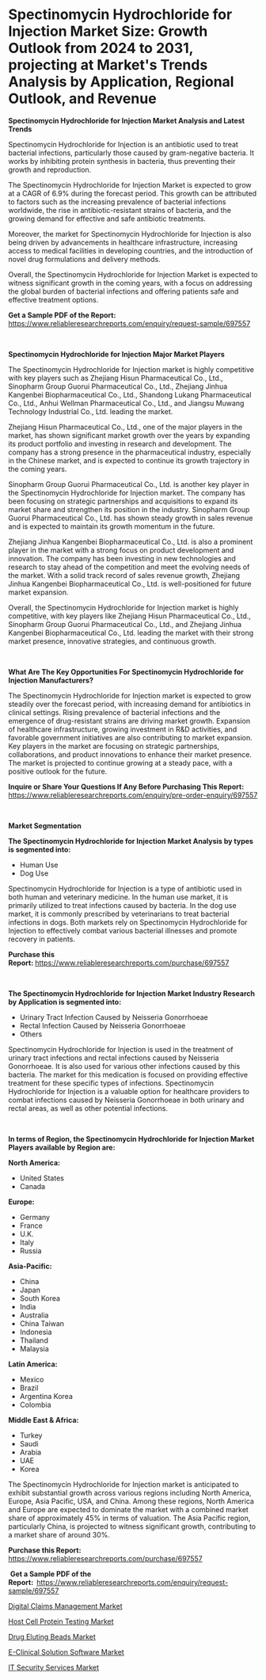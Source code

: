 <p><h1>Spectinomycin Hydrochloride for Injection Market Size: Growth Outlook from 2024 to 2031, projecting at Market's Trends Analysis by Application, Regional Outlook, and Revenue</h1></p><p><strong>Spectinomycin Hydrochloride for Injection Market Analysis and Latest Trends</strong></p>
<p><p>Spectinomycin Hydrochloride for Injection is an antibiotic used to treat bacterial infections, particularly those caused by gram-negative bacteria. It works by inhibiting protein synthesis in bacteria, thus preventing their growth and reproduction.</p><p>The Spectinomycin Hydrochloride for Injection Market is expected to grow at a CAGR of 6.9% during the forecast period. This growth can be attributed to factors such as the increasing prevalence of bacterial infections worldwide, the rise in antibiotic-resistant strains of bacteria, and the growing demand for effective and safe antibiotic treatments.</p><p>Moreover, the market for Spectinomycin Hydrochloride for Injection is also being driven by advancements in healthcare infrastructure, increasing access to medical facilities in developing countries, and the introduction of novel drug formulations and delivery methods.</p><p>Overall, the Spectinomycin Hydrochloride for Injection Market is expected to witness significant growth in the coming years, with a focus on addressing the global burden of bacterial infections and offering patients safe and effective treatment options.</p></p>
<p><strong>Get a Sample PDF of the Report:&nbsp;</strong> <a href="https://www.reliableresearchreports.com/enquiry/request-sample/697557">https://www.reliableresearchreports.com/enquiry/request-sample/697557</a></p>
<p>&nbsp;</p>
<p><strong>Spectinomycin Hydrochloride for Injection Major Market Players</strong></p>
<p><p>The Spectinomycin Hydrochloride for Injection market is highly competitive with key players such as Zhejiang Hisun Pharmaceutical Co., Ltd., Sinopharm Group Guorui Pharmaceutical Co., Ltd., Zhejiang Jinhua Kangenbei Biopharmaceutical Co., Ltd., Shandong Lukang Pharmaceutical Co., Ltd., Anhui Wellman Pharmaceutical Co., Ltd., and Jiangsu Muwang Technology Industrial Co., Ltd. leading the market.</p><p>Zhejiang Hisun Pharmaceutical Co., Ltd., one of the major players in the market, has shown significant market growth over the years by expanding its product portfolio and investing in research and development. The company has a strong presence in the pharmaceutical industry, especially in the Chinese market, and is expected to continue its growth trajectory in the coming years.</p><p>Sinopharm Group Guorui Pharmaceutical Co., Ltd. is another key player in the Spectinomycin Hydrochloride for Injection market. The company has been focusing on strategic partnerships and acquisitions to expand its market share and strengthen its position in the industry. Sinopharm Group Guorui Pharmaceutical Co., Ltd. has shown steady growth in sales revenue and is expected to maintain its growth momentum in the future.</p><p>Zhejiang Jinhua Kangenbei Biopharmaceutical Co., Ltd. is also a prominent player in the market with a strong focus on product development and innovation. The company has been investing in new technologies and research to stay ahead of the competition and meet the evolving needs of the market. With a solid track record of sales revenue growth, Zhejiang Jinhua Kangenbei Biopharmaceutical Co., Ltd. is well-positioned for future market expansion.</p><p>Overall, the Spectinomycin Hydrochloride for Injection market is highly competitive, with key players like Zhejiang Hisun Pharmaceutical Co., Ltd., Sinopharm Group Guorui Pharmaceutical Co., Ltd., and Zhejiang Jinhua Kangenbei Biopharmaceutical Co., Ltd. leading the market with their strong market presence, innovative strategies, and continuous growth.</p></p>
<p>&nbsp;</p>
<p><strong>What Are The Key Opportunities For Spectinomycin Hydrochloride for Injection Manufacturers?</strong></p>
<p><p>The Spectinomycin Hydrochloride for Injection market is expected to grow steadily over the forecast period, with increasing demand for antibiotics in clinical settings. Rising prevalence of bacterial infections and the emergence of drug-resistant strains are driving market growth. Expansion of healthcare infrastructure, growing investment in R&D activities, and favorable government initiatives are also contributing to market expansion. Key players in the market are focusing on strategic partnerships, collaborations, and product innovations to enhance their market presence. The market is projected to continue growing at a steady pace, with a positive outlook for the future.</p></p>
<p><strong>Inquire or Share Your Questions If Any Before Purchasing This Report:</strong> <a href="https://www.reliableresearchreports.com/enquiry/pre-order-enquiry/697557">https://www.reliableresearchreports.com/enquiry/pre-order-enquiry/697557</a></p>
<p>&nbsp;</p>
<p><strong>Market Segmentation</strong></p>
<p><strong>The Spectinomycin Hydrochloride for Injection Market Analysis by types is segmented into:</strong></p>
<p><ul><li>Human Use</li><li>Dog Use</li></ul></p>
<p><p>Spectinomycin Hydrochloride for Injection is a type of antibiotic used in both human and veterinary medicine. In the human use market, it is primarily utilized to treat infections caused by bacteria. In the dog use market, it is commonly prescribed by veterinarians to treat bacterial infections in dogs. Both markets rely on Spectinomycin Hydrochloride for Injection to effectively combat various bacterial illnesses and promote recovery in patients.</p></p>
<p><strong>Purchase this Report:&nbsp;</strong><a href="https://www.reliableresearchreports.com/purchase/697557">https://www.reliableresearchreports.com/purchase/697557</a></p>
<p>&nbsp;</p>
<p><strong>The Spectinomycin Hydrochloride for Injection Market Industry Research by Application is segmented into:</strong></p>
<p><ul><li>Urinary Tract Infection Caused by Neisseria Gonorrhoeae</li><li>Rectal Infection Caused by Neisseria Gonorrhoeae</li><li>Others</li></ul></p>
<p><p>Spectinomycin Hydrochloride for Injection is used in the treatment of urinary tract infections and rectal infections caused by Neisseria Gonorrhoeae. It is also used for various other infections caused by this bacteria. The market for this medication is focused on providing effective treatment for these specific types of infections. Spectinomycin Hydrochloride for Injection is a valuable option for healthcare providers to combat infections caused by Neisseria Gonorrhoeae in both urinary and rectal areas, as well as other potential infections.</p></p>
<p>&nbsp;</p>
<p><strong>In terms of Region, the Spectinomycin Hydrochloride for Injection Market Players available by Region are:</strong></p>
<p>
    <p> <strong> North America: </strong>
        <ul>
            <li>United States</li>
            <li>Canada</li>
        </ul>
        </p> 
    <p> <strong> Europe: </strong>
        <ul>
            <li>Germany</li>
            <li>France</li>
            <li>U.K.</li>
            <li>Italy</li>
            <li>Russia</li>
        </ul>
        </p> 
    <p> <strong> Asia-Pacific: </strong>
        <ul>
            <li>China</li>
            <li>Japan</li>
            <li>South Korea</li>
            <li>India</li>
            <li>Australia</li>
            <li>China Taiwan</li>
            <li>Indonesia</li>
            <li>Thailand</li>
            <li>Malaysia</li>
        </ul>
        </p> 
    <p> <strong> Latin America: </strong>
        <ul>
            <li>Mexico</li>
            <li>Brazil</li>
            <li>Argentina Korea</li>
            <li>Colombia</li>
        </ul>
        </p> 
    <p> <strong> Middle East & Africa: </strong>
        <ul>
            <li>Turkey</li>
            <li>Saudi</li>
            <li>Arabia</li>
            <li>UAE</li>
            <li>Korea</li>
        </ul>
    </p>
    </p>
<p><p>The Spectinomycin Hydrochloride for Injection market is anticipated to exhibit substantial growth across various regions including North America, Europe, Asia Pacific, USA, and China. Among these regions, North America and Europe are expected to dominate the market with a combined market share of approximately 45% in terms of valuation. The Asia Pacific region, particularly China, is projected to witness significant growth, contributing to a market share of around 30%.</p></p>
<p><strong>Purchase this Report: </strong><a href="https://www.reliableresearchreports.com/purchase/697557">https://www.reliableresearchreports.com/purchase/697557</a></p>
<p>&nbsp;<strong>Get a Sample PDF of the Report:&nbsp;&nbsp;</strong><a href="https://www.reliableresearchreports.com/enquiry/request-sample/697557">https://www.reliableresearchreports.com/enquiry/request-sample/697557</a></p>
<p><strong></strong></p>
<p><p><a href="https://medium.com/@lolitanader/digital-claims-management-market-analysis-and-sze-forecasted-for-period-from-2024-to-2031-a4f60ea97e8c">Digital Claims Management Market</a></p><p><a href="https://medium.com/@lolitanader/host-cell-protein-testing-market-trends-and-market-analysis-forecasted-for-period-2024-2031-4efb9cc70143">Host Cell Protein Testing Market</a></p><p><a href="https://github.com/ChiragRP21/Market-Research-Report-List-3/blob/main/drug-eluting-beads-market.md">Drug Eluting Beads Market</a></p><p><a href="https://github.com/antony131rp/Market-Research-Report-List-2/blob/main/e-clinical-solution-software-market.md">E-Clinical Solution Software Market</a></p><p><a href="https://medium.com/@lolitanader/it-security-services-market-competitive-analysis-market-trends-and-forecast-to-2031-aa632a20ba87">IT Security Services Market</a></p></p>